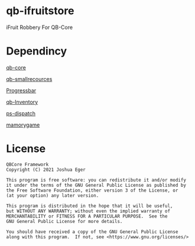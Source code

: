 # qb-ifruitstore
iFruit Robbery For QB-Core

# Dependincy
 [qb-core](https://github.com/qbcore-framework/qb-core)

 [qb-smallrecources](https://github.com/qbcore-framework/qb-smallresources)

 [Progressbar](https://github.com/qbcore-framework/progressbar)

 [qb-Inventory](https://github.com/qbcore-framework/qb-inventory)

 [ps-dispatch](https://github.com/Project-Sloth/ps-dispatch)

 [mamorygame](https://github.com/pushkart2/memorygame)

# License

    QBCore Framework
    Copyright (C) 2021 Joshua Eger

    This program is free software: you can redistribute it and/or modify
    it under the terms of the GNU General Public License as published by
    the Free Software Foundation, either version 3 of the License, or
    (at your option) any later version.

    This program is distributed in the hope that it will be useful,
    but WITHOUT ANY WARRANTY; without even the implied warranty of
    MERCHANTABILITY or FITNESS FOR A PARTICULAR PURPOSE.  See the
    GNU General Public License for more details.

    You should have received a copy of the GNU General Public License
    along with this program.  If not, see <https://www.gnu.org/licenses/>
